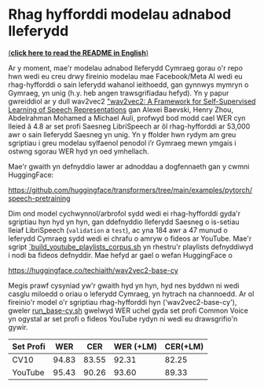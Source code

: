 # Rhag hyfforddi modelau adnabod lleferydd 

[(**click here to read the README in English**)](README_en.md)

Ar y moment, mae'r modelau adnabod lleferydd Cymraeg gorau o'r repo hwn wedi eu creu drwy fireinio modelau mae Facebook/Meta AI wedi eu rhag-hyfforddi o sain leferydd wahanol ieithoedd, gan gynnwys mymryn o Gymraeg, yn unig (h.y. heb angen trawsgrifiadau hefyd). Yn y papur gwreiddiol ar y dull wav2vec2 ["wav2vec2: A Framework for Self-Supervised Learning of Speech Representations](https://arxiv.org/abs/2006.11477) gan Alexei Baevski, Henry Zhou, Abdelrahman Mohamed a Michael Auli, profwyd bod modd cael WER cyn lleied â 4.8 ar set profi Saesneg LibriSpeech ar ôl rhag-hyfforddi ar 53,000 awr o sain lleferydd Saesneg yn unig. Yn y ffolder hwn rydym am greu sgriptiau i greu modelau sylfaenol penodol i’r Gymraeg mewn ymgais i ostwng sgorau WER hyd yn oed ymhellach.

Mae'r gwaith yn defnyddio lawer ar adnoddau a dogfennaeth gan y cwmni HuggingFace:  

https://github.com/huggingface/transformers/tree/main/examples/pytorch/speech-pretraining

Dim ond model cychwynnol/arbrofol sydd wedi ei rhag-hyfforddi gyda'r sgriptiau hyn hyd yn hyn, gan ddefnyddio lleferydd Saesneg o is-setiau lleiaf LibriSpeech (`validation` a `test`), ac yna 184 awr a 47 munud o leferydd Cymraeg sydd wedi ei chrafu o amryw o fideos ar YouTube. Mae'r sgript [`build_youtube_playlists_corpus.sh](../../inference/python/build_youtube_playlists_corpus.sh) yn rhestru'r playlists defnyddiwyd i nodi ba fideos defnyddir. Mae hefyd ar gael o wefan HuggingFace o 

https://huggingface.co/techiaith/wav2vec2-base-cy

Megis prawf cysyniad yw'r gwaith hyd yn hyn, hyd nes byddwn ni wedi casglu miloedd o oriau o leferydd Cymraeg, yn hytrach na channoedd. Ar ol fireinio'r model o'r sgriptiau rhag-hyfforddi hyn ('wav2vec2-base-cy'), gweler [run_base-cy.sh](../fine-tune/python/run_base-cy.sh) gwelwyd WER uchel gyda set profi Common Voice yn ogystal ar set profi o fideos YouTube rydyn ni wedi eu drawsgrifio'n gywir.

|  Set Profi 	|   WER	|  CER 	|   WER (+LM)	|  CER(+LM) 	|    
|---	|---	|---	|---	|---	|
|   CV10	|   94.83	|   83.55	|   92.31	|   82.25	|
|   YouTube	|   95.43	|   90.26	|   93.60	|   89.33	|


